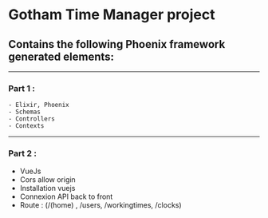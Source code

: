 # Gotham Time Manager project

## Contains the following Phoenix framework generated elements:
-------------------------------------------------------------
### Part 1 :
    - Elixir, Phoenix
    - Schemas
    - Controllers
    - Contexts
-------------------------------------------------------------
### Part 2 :
   - VueJs
   - Cors allow origin
   - Installation vuejs
   - Connexion API back to front
   - Route : (/(home) , /users, /workingtimes, /clocks)
